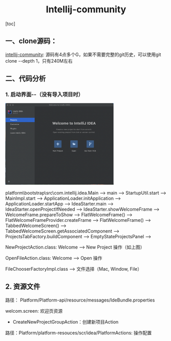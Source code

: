 <h1 align="center">Intellij-community</h1>

[toc]

## 一、clone源码：

[intellij-community](https://github.com/JetBrains/intellij-community): 源码有4点多个G，如果不需要完整的git历史，可以使用git clone --depth 1，只有240M左右



## 二、代码分析

### 1. 启动界面--（没有导入项目时）

<img src="media/idea_welcome.png" alt="idea_welcome" style="zoom:33%;" />



platform\bootstrap\src\com.intellij.idea.Main --> main --> StartupUtil.start --> MainImpl.start --> ApplicationLoader.initApplication --> ApplicationLoader.startApp --> IdeaStarter.main --> IdeaStarter.openProjectIfNeeded --> IdeaStarter.showWelcomeFrame --> WelcomeFrame.prepareToShow --> FlatWelcomeFrame() --> FlatWelcomeFrameProvider.createFrame --> FlatWelcomeFrame() --> TabbedWelcomeScreen() --> TabbedWelcomeScreen.getAssociatedComponent --> ProjectsTabFactory.buildComponent --> EmptyStateProjectsPanel --> 



NewProjectAction.class: Welcome --> New Project 操作（如上图）

OpenFileAction.class: Welcome --> Open 操作

FileChooserFactoryImpl.class --> 文件选择（Mac, Window, File）

## 2. 资源文件

路径：
Platform/Platform-api/resource/messages/IdeBundle.properties

welcom.screen: 欢迎页资源
  * CreateNewProjectGroupAction：创建新项目Action

路径：Platform/platform-resouces/scr/idea/PlatformActions: 操作配置
